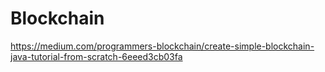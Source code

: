 # Blockchain

https://medium.com/programmers-blockchain/create-simple-blockchain-java-tutorial-from-scratch-6eeed3cb03fa
